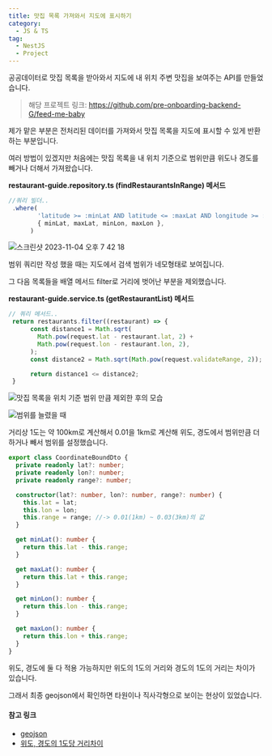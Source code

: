 ```yaml
---
title: 맛집 목록 가져와서 지도에 표시하기
category:
  - JS & TS
tag:
  - NestJS
  - Project
---
```


공공데이터로 맛집 목록을 받아와서 지도에 내 위치 주변 맛집을 보여주는 API를 만들었습니다.

> 해당 프로젝트 링크: <https://github.com/pre-onboarding-backend-G/feed-me-baby>

제가 맡은 부분은 전처리된 데이터를 가져와서 맛집 목록을 지도에 표시할 수 있게 반환하는 부분입니다.

여러 방법이 있겠지만 처음에는 맛집 목록을 내 위치 기준으로 범위만큼 위도나 경도를 빼거나 더해서 가져왔습니다.

**restaurant-guide.repository.ts (findRestaurantsInRange) 메서드**

```ts
//쿼리 빌더..
 .where(
        'latitude >= :minLat AND latitude <= :maxLat AND longitude >= :minLon AND longitude <= :maxLon',
        { minLat, maxLat, minLon, maxLon },
      )
```

![스크린샷 2023-11-04 오후 7 42 18](https://github.com/pre-onboarding-backend-G/feed-me-baby/assets/96982072/4b3ee3fd-3192-4a96-9840-5e36f6bfe09e)

범위 쿼리만 작성 했을 때는 지도에서 검색 범위가 네모형태로 보여집니다.

그 다음 목록들을 배열 메서드 filter로 거리에 벗어난 부분을 제외했습니다.

**restaurant-guide.service.ts (getRestaurantList) 메서드**

```ts
// 쿼리 메서드..
 return restaurants.filter((restaurant) => {
      const distance1 = Math.sqrt(
        Math.pow(request.lat - restaurant.lat, 2) +
        Math.pow(request.lon - restaurant.lon, 2),
      );
      const distance2 = Math.sqrt(Math.pow(request.validateRange, 2));

      return distance1 <= distance2;
 }
```

![맛집 목록을 위치 기준 범위 만큼 제외한 후의 모습](https://github.com/pre-onboarding-backend-G/feed-me-baby/assets/96982072/7a7b2d28-ee00-4cc9-90d6-10fea6766ac7)

![범위를 늘렸을 때](https://github.com/pre-onboarding-backend-G/feed-me-baby/assets/96982072/3dcf95de-6640-4f9b-9c3e-27b7652f9832)

거리상 1도는 약 100km로 계산해서 0.01을 1km로 계산해 위도, 경도에서 범위만큼 더하거나 빼서
범위를 설정했습니다.

```ts
export class CoordinateBoundDto {
  private readonly lat?: number;
  private readonly lon?: number;
  private readonly range?: number;

  constructor(lat?: number, lon?: number, range?: number) {
    this.lat = lat;
    this.lon = lon;
    this.range = range; //-> 0.01(1km) ~ 0.03(3km)의 값
  }

  get minLat(): number {
    return this.lat - this.range;
  }

  get maxLat(): number {
    return this.lat + this.range;
  }

  get minLon(): number {
    return this.lon - this.range;
  }

  get maxLon(): number {
    return this.lon + this.range;
  }
}
```

위도, 경도에 둘 다 적용 가능하지만 위도의 1도의 거리와 경도의 1도의 거리는 차이가 있습니다.

그래서 최종 geojson에서 확인하면 타원이나 직사각형으로 보이는 현상이 있었습니다.

#### 참고 링크

- [geojson](http://geojson.io/#map=2/0/20)
- [위도, 경도의 1도당 거리차이](https://m.cafe.daum.net/GPSGIS/Lrtt/1447)
